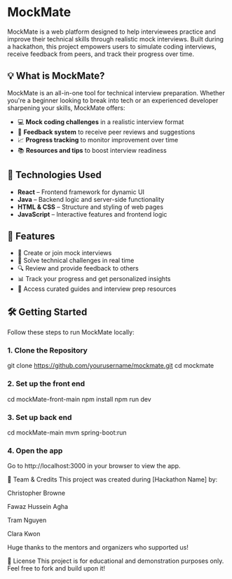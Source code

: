 # MockMate

MockMate is a web platform designed to help interviewees practice and improve their technical skills through realistic mock interviews. Built during a hackathon, this project empowers users to simulate coding interviews, receive feedback from peers, and track their progress over time.

## 💡 What is MockMate?

MockMate is an all-in-one tool for technical interview preparation. Whether you're a beginner looking to break into tech or an experienced developer sharpening your skills, MockMate offers:

- 💻 **Mock coding challenges** in a realistic interview format  
- 📝 **Feedback system** to receive peer reviews and suggestions  
- 📈 **Progress tracking** to monitor improvement over time  
- 📚 **Resources and tips** to boost interview readiness  

## 🔧 Technologies Used

- **React** – Frontend framework for dynamic UI
- **Java** – Backend logic and server-side functionality
- **HTML & CSS** – Structure and styling of web pages
- **JavaScript** – Interactive features and frontend logic

## 🚀 Features

- 👥 Create or join mock interviews
- 🧠 Solve technical challenges in real time
- 🔍 Review and provide feedback to others
- 📊 Track your progress and get personalized insights
- 📘 Access curated guides and interview prep resources

## 🛠️ Getting Started

Follow these steps to run MockMate locally:

### 1. Clone the Repository
git clone https://github.com/yourusername/mockmate.git
cd mockmate

### 2. Set up the front end
cd mockMate-front-main
npm install
npm run dev

### 3. Set up back end
cd mockMate-main
mvm spring-boot:run

### 4. Open the app
Go to http://localhost:3000 in your browser to view the app.



🙌 Team & Credits
This project was created during [Hackathon Name] by:

Christopher Browne

Fawaz Hussein Agha

Tram Nguyen

Clara Kwon

Huge thanks to the mentors and organizers who supported us!

📄 License
This project is for educational and demonstration purposes only. Feel free to fork and build upon it!

